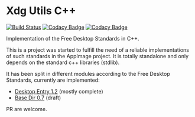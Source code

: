 # Xdg Utils C++ 
[![Build Status](https://travis-ci.org/azubieta/xdg-utils-cxx.svg?branch=master)](https://travis-ci.org/azubieta/xdg-utils-cxx)
[![Codacy Badge](https://api.codacy.com/project/badge/Grade/9e34fda85c3d46ab83b44071d145a917)](https://www.codacy.com/app/azubieta/xdg-utils?utm_source=github.com&amp;utm_medium=referral&amp;utm_content=azubieta/xdg-utils&amp;utm_campaign=Badge_Grade)
[![Codacy Badge](https://api.codacy.com/project/badge/Coverage/9e34fda85c3d46ab83b44071d145a917)](https://www.codacy.com/app/azubieta/xdg-utils?utm_source=github.com&amp;utm_medium=referral&amp;utm_content=azubieta/xdg-utils&amp;utm_campaign=Badge_Coverage)

Implementation of the Free Desktop Standards in C++. 

This is a project was started to fulfill the need of a reliable implementations of such standards in the AppImage 
project. It is totally standalone and only depends on the standard c++ libraries (stdlib). 
 
It has been split in different modules according to the Free Desktop Standards, currently are implemented:
-  [Desktop Entry 1.2](https://standards.freedesktop.org/desktop-entry-spec/1.2/) (mostly complete)
-  [Base Dir 0.7](https://standards.freedesktop.org/basedir-spec/basedir-spec-latest.html) (draft)

PR are welcome.
